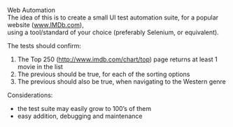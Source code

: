 Web Automation  
The idea of this is to create a small UI test automation suite, for a popular website (www.IMDb.com),  
using a tool/standard of your choice (preferably Selenium, or equivalent).

The tests should confirm:  
1. The Top 250 (http://www.imdb.com/chart/top) page returns at least 1 movie in the list  
2. The previous should be true, for each of the sorting options  
3. The previous should also be true, when navigating to the Western genre

Considerations:  
- the test suite may easily grow to 100’s of them    
- easy addition, debugging and maintenance  
